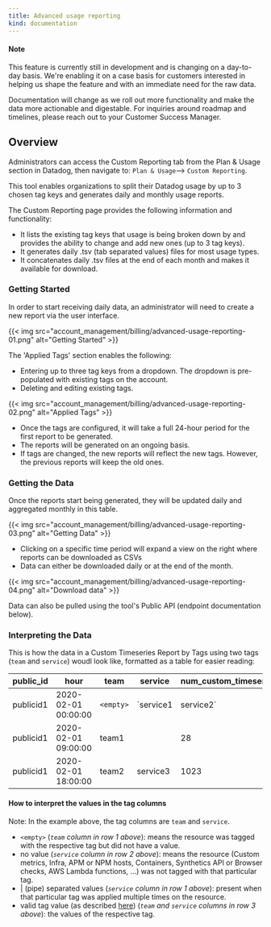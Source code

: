 ```yaml
---
title: Advanced usage reporting
kind: documentation
---
```


#### Note

This feature is currently still in development and is changing on a day-to-day basis. We're enabling it on a case basis for customers interested in helping us shape the feature and with an immediate need for the raw data.

Documentation will change as we roll out more functionality and make the data more actionable and digestable. For inquiries around roadmap and timelines, please reach out to your Customer Success Manager.

## Overview

Administrators can access the Custom Reporting tab from the Plan & Usage section in Datadog, then navigate to: 
`Plan & Usage`--> `Custom Reporting`.

This tool enables organizations to split their Datadog usage by up to 3 chosen tag keys and generates daily and monthly usage reports.

The Custom Reporting page provides the following information and functionality:

* It lists the existing tag keys that usage is being broken down by and provides the ability to change and add new ones (up to 3 tag keys).
* It generates daily .tsv (tab separated values) files for most usage types.
* It concatenates daily .tsv files at the end of each month and makes it available for download.

### Getting Started

In order to start receiving daily data, an administrator will need to create a new report via the user interface. 

{{< img src="account_management/billing/advanced-usage-reporting-01.png" alt="Getting Started" >}}

The 'Applied Tags' section enables the following:

* Entering up to three tag keys from a dropdown. The dropdown is pre-populated with existing tags on the account.
* Deleting and editing existing tags.

{{< img src="account_management/billing/advanced-usage-reporting-02.png" alt="Applied Tags" >}}

* Once the tags are configured, it will take a full 24-hour period for the first report to be generated.
* The reports will be generated on an ongoing basis.
* If tags are changed, the new reports will reflect the new tags. However, the previous reports will keep the old ones.

### Getting the Data

Once the reports start being generated, they will be updated daily and aggregated monthly in this table.

{{< img src="account_management/billing/advanced-usage-reporting-03.png" alt="Getting Data" >}}

* Clicking on a specific time period will expand a view on the right where reports can be downloaded as CSVs
* Data can either be downloaded daily or at the end of the month.

{{< img src="account_management/billing/advanced-usage-reporting-04.png" alt="Download data" >}}

Data can also be pulled using the tool's Public API (endpoint documentation below).

### Interpreting the Data

This is how the data in a Custom Timeseries Report by Tags using two tags (`team` and `service`) woudl look like, formatted as a table for easier reading:

| public_id   | hour                  | team      | service               | num_custom_timeseries           |
|-------------|-----------------------|-----------|-----------------------|---------------------------------|
| publicid1   | 2020-02-01 00:00:00   | `<empty>` | `service1 | service2` | 50                              |
| publicid1   | 2020-02-01 09:00:00   | team1     |                       | 28                              |
| publicid1   | 2020-02-01 18:00:00   | team2     | service3              | 1023                            |

#### How to interpret the values in the tag columns

Note: In the example above, the tag columns are `team` and `service`.

* `<empty>` (*`team` column in row 1 above*): means the resource was tagged with the respective tag but did not have a value.
* no value (*`service` column in row 2 above*): means the resource (Custom metrics, Infra, APM or NPM hosts, Containers, Synthetics API or Browser checks, AWS Lambda functions, ...) was not tagged with that particular tag.
* | (pipe) separated values (*`service` column in row 1 above*): present when that particular tag was applied multiple times on the resource.
* valid tag value (as described [here][1]) (*`team` and `service` columns in row 3 above*): the values of the respective tag.


[1]: https://docs.datadoghq.com/tagging/#defining-tags

